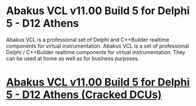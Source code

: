 # Abakus VCL v11.00 Build 5 for Delphi 5 - D12 Athens

Abakus VCL is a professional set of Delphi and C++Builder realtime components for virtual instrumentation. Abakus VCL is a set of professional Delphi / C++Builder realtime components for virtual instrumentation. They can be used at home as well as for business purposes.

# [Abakus VCL v11.00 Build 5 for Delphi 5 - D12 Athens (Cracked DCUs)](https://developer.team/delphi/34928-abakus-vcl-v1100-build-5-for-delphi-5-d12-athens-cracked-dcus.html)

